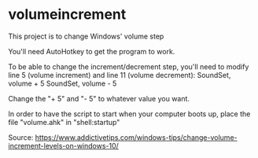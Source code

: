 # volumeincrement
This project is to change Windows' volume step


You'll need AutoHotkey to get the program to work.

To be able to change the increment/decrement step, you'll need to modify line 5 (volume increment) and line 11 (volume decrement):
SoundSet, volume + 5
SoundSet, volume - 5

Change the "+ 5" and "- 5" to whatever value you want.

In order to have the script to start when your computer boots up, place the file "volume.ahk" in "shell:startup"



Source: https://www.addictivetips.com/windows-tips/change-volume-increment-levels-on-windows-10/
